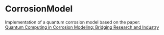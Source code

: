 # CorrosionModel
Implementation of a quantum corrosion model based on the paper: [Quantum Computing in Corrosion Modeling:
 Bridging Research and Industry](https://arxiv.org/pdf/2412.07933)

 